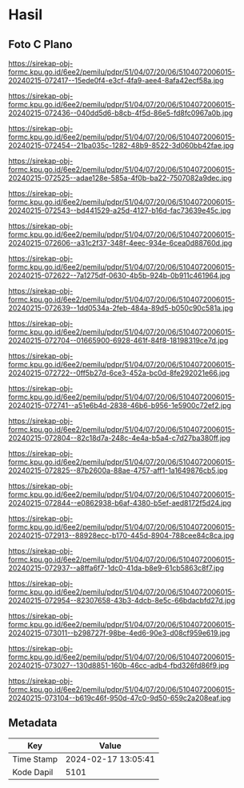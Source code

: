 # Hasil

## Foto C Plano

https://sirekap-obj-formc.kpu.go.id/6ee2/pemilu/pdpr/51/04/07/20/06/5104072006015-20240215-072417--15ede0f4-e3cf-4fa9-aee4-8afa42ecf58a.jpg

https://sirekap-obj-formc.kpu.go.id/6ee2/pemilu/pdpr/51/04/07/20/06/5104072006015-20240215-072436--040dd5d6-b8cb-4f5d-86e5-fd8fc0967a0b.jpg

https://sirekap-obj-formc.kpu.go.id/6ee2/pemilu/pdpr/51/04/07/20/06/5104072006015-20240215-072454--21ba035c-1282-48b9-8522-3d060bb42fae.jpg

https://sirekap-obj-formc.kpu.go.id/6ee2/pemilu/pdpr/51/04/07/20/06/5104072006015-20240215-072525--adae128e-585a-4f0b-ba22-7507082a9dec.jpg

https://sirekap-obj-formc.kpu.go.id/6ee2/pemilu/pdpr/51/04/07/20/06/5104072006015-20240215-072543--bd441529-a25d-4127-b16d-fac73639e45c.jpg

https://sirekap-obj-formc.kpu.go.id/6ee2/pemilu/pdpr/51/04/07/20/06/5104072006015-20240215-072606--a31c2f37-348f-4eec-934e-6cea0d88760d.jpg

https://sirekap-obj-formc.kpu.go.id/6ee2/pemilu/pdpr/51/04/07/20/06/5104072006015-20240215-072622--7a1275df-0630-4b5b-924b-0b911c461964.jpg

https://sirekap-obj-formc.kpu.go.id/6ee2/pemilu/pdpr/51/04/07/20/06/5104072006015-20240215-072639--1dd0534a-2feb-484a-89d5-b050c90c581a.jpg

https://sirekap-obj-formc.kpu.go.id/6ee2/pemilu/pdpr/51/04/07/20/06/5104072006015-20240215-072704--01665900-6928-461f-84f8-18198319ce7d.jpg

https://sirekap-obj-formc.kpu.go.id/6ee2/pemilu/pdpr/51/04/07/20/06/5104072006015-20240215-072722--0ff5b27d-6ce3-452a-bc0d-8fe292021e66.jpg

https://sirekap-obj-formc.kpu.go.id/6ee2/pemilu/pdpr/51/04/07/20/06/5104072006015-20240215-072741--a51e6b4d-2838-46b6-b956-1e5900c72ef2.jpg

https://sirekap-obj-formc.kpu.go.id/6ee2/pemilu/pdpr/51/04/07/20/06/5104072006015-20240215-072804--82c18d7a-248c-4e4a-b5a4-c7d27ba380ff.jpg

https://sirekap-obj-formc.kpu.go.id/6ee2/pemilu/pdpr/51/04/07/20/06/5104072006015-20240215-072825--87b2600a-88ae-4757-aff1-1a1649876cb5.jpg

https://sirekap-obj-formc.kpu.go.id/6ee2/pemilu/pdpr/51/04/07/20/06/5104072006015-20240215-072844--e0862938-b6af-4380-b5ef-aed8172f5d24.jpg

https://sirekap-obj-formc.kpu.go.id/6ee2/pemilu/pdpr/51/04/07/20/06/5104072006015-20240215-072913--88928ecc-b170-445d-8904-788cee84c8ca.jpg

https://sirekap-obj-formc.kpu.go.id/6ee2/pemilu/pdpr/51/04/07/20/06/5104072006015-20240215-072937--a8ffa6f7-1dc0-41da-b8e9-61cb5863c8f7.jpg

https://sirekap-obj-formc.kpu.go.id/6ee2/pemilu/pdpr/51/04/07/20/06/5104072006015-20240215-072954--82307658-43b3-4dcb-8e5c-66bdacbfd27d.jpg

https://sirekap-obj-formc.kpu.go.id/6ee2/pemilu/pdpr/51/04/07/20/06/5104072006015-20240215-073011--b298727f-98be-4ed6-90e3-d08cf959e619.jpg

https://sirekap-obj-formc.kpu.go.id/6ee2/pemilu/pdpr/51/04/07/20/06/5104072006015-20240215-073027--130d8851-160b-46cc-adb4-fbd326fd86f9.jpg

https://sirekap-obj-formc.kpu.go.id/6ee2/pemilu/pdpr/51/04/07/20/06/5104072006015-20240215-073104--b619c46f-950d-47c0-9d50-659c2a208eaf.jpg


## Metadata

| Key        | Value               |
| ---------- | ------------------- |
| Time Stamp | 2024-02-17 13:05:41 |
| Kode Dapil | 5101                |




